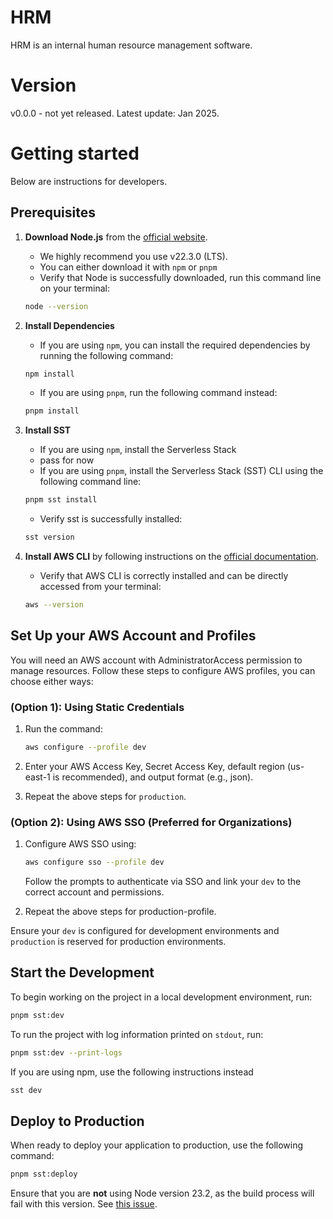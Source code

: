 # HRM

HRM is an internal human resource management software.

# Version
v0.0.0 - not yet released.
Latest update: Jan 2025.

# Getting started

Below are instructions for developers.

## Prerequisites
1. __Download Node.js__ from the [official website](https://nodejs.org/en/download).
   - We highly recommend you use v22.3.0 (LTS). 
   - You can either download it with `npm` or `pnpm`
   - Verify that Node is successfully downloaded, run this command line on your terminal:
   ```Bash
   node --version
   ```
   
2. __Install Dependencies__
   - If you are using `npm`, you can install the required dependencies by running the following command:
   ```bash
   npm install
   ```
   
   - If you are using `pnpm`, run the following command instead:
   ```bash
   pnpm install
   ```

3. __Install SST__

   - If you are using `npm`, install the Serverless Stack 
   - pass for now
   - If you are using `pnpm`, install the Serverless Stack (SST) CLI using the following command line:
   ```bash
   pnpm sst install
   ```
   - Verify sst is successfully installed:
   ```Bash
   sst version
   ```

4. __Install AWS CLI__ by following instructions on the [official documentation](https://docs.aws.amazon.com/cli/latest/userguide/getting-started-install.html).
   - Verify that AWS CLI is correctly installed and can be directly accessed from your terminal:
   ```bash
   aws --version
   ```

## Set Up your AWS Account and Profiles

You will need an AWS account with AdministratorAccess permission to manage resources. Follow these steps to configure AWS profiles, you can choose either ways:

### (Option 1): Using Static Credentials

1. Run the command:

    ```bash
    aws configure --profile dev
    ```

2. Enter your AWS Access Key, Secret Access Key, default region (us-east-1 is recommended), and output format (e.g., json).

3. Repeat the above steps for `production`.

### (Option 2): Using AWS SSO (Preferred for Organizations)

1. Configure AWS SSO using:

    ```bash
    aws configure sso --profile dev
    ```

    Follow the prompts to authenticate via SSO and link your `dev` to the correct account and permissions.

2. Repeat the above steps for production-profile.

Ensure your `dev` is configured for development environments and `production` is reserved for production environments.

## Start the Development

To begin working on the project in a local development environment, run:

```bash
pnpm sst:dev
```

To run the project with log information printed on `stdout`, run:

```bash
pnpm sst:dev --print-logs
```

If you are using npm, use the following instructions instead
```bash
sst dev
```

## Deploy to Production

When ready to deploy your application to production, use the following command:

```bash
pnpm sst:deploy
```

Ensure that you are **not** using Node version 23.2, as the build process will fail with this version. See [this issue](https://github.com/nodejs/node/issues/55826).
